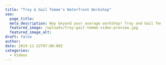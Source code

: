 ```yaml
---
title: "Troy & Gail Temme’s Waterfront Workshop"
seo:
  page_title:
  meta_description: Way beyond your average workshop! Troy and Gail Temme turned to Fox Structures to design, fabricate and build a multi-use workspace that’s as aesthetically pleasing as it is functional.
  featured_image: /uploads/troy-gail-temme-video-preview.jpg
  featured_image_alt:
draft: false
author:
date: 2019-11-22T07:00:00Z
categories:
  - Videos
---
```


<script src="https://fast.wistia.com/embed/medias/6apo5imoux.jsonp" async></script><script src="https://fast.wistia.com/assets/external/E-v1.js" async></script><div class="wistia_responsive_padding" style="padding:56.25% 0 0 0;position:relative;"><div class="wistia_responsive_wrapper" style="height:100%;left:0;position:absolute;top:0;width:100%;"><div class="wistia_embed wistia_async_6apo5imoux videoFoam=true" style="height:100%;position:relative;width:100%"><div class="wistia_swatch" style="height:100%;left:0;opacity:0;overflow:hidden;position:absolute;top:0;transition:opacity 200ms;width:100%;"><img src="https://fast.wistia.com/embed/medias/6apo5imoux/swatch" style="filter:blur(5px);height:100%;object-fit:contain;width:100%;" alt="" aria-hidden="true" onload="this.parentNode.style.opacity=1;" /></div></div></div></div>